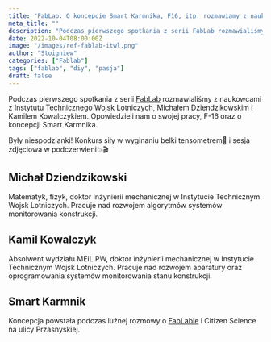 ```yaml
---
title: "FabLab: O koncepcie Smart Karmnika, F16, itp. rozmawiamy z naukowcami ITWL"
meta_title: ""
description: "Podczas pierwszego spotkania z serii FabLab rozmawialiśmy z naukowcami z Instytutu Technicznego Wojsk Lotniczych, Michałem Dziendzikowskim i Kamilem Kowalczykiem."
date: 2022-10-04T08:00:00Z
image: "/images/ref-fablab-itwl.png"
author: "Stoigniew"
categories: ["Fablab"]
tags: ["fablab", "diy", "pasja"]
draft: false
---
```


Podczas pierwszego spotkania z serii [FabLab](/d/fablab) rozmawialiśmy z naukowcami z Instytutu Technicznego Wojsk Lotniczych, Michałem Dziendzikowskim i Kamilem Kowalczykiem. Opowiedzieli nam o swojej pracy, F-16 oraz o koncepcji Smart Karmnika.

Były niespodzianki! Konkurs siły w wyginaniu belki tensometrem💪 i sesja zdjęciowa w podczerwieni💥🎬

## Michał Dziendzikowski

Matematyk, fizyk, doktor inżynierii mechanicznej w Instytucie Technicznym Wojsk Lotniczych. Pracuje nad rozwojem algorytmów systemów monitorowania konstrukcji.

## Kamil Kowalczyk

Absolwent wydziału MEiL PW, doktor inżynierii mechanicznej w Instytucie Technicznym Wojsk Lotniczych. Pracuje nad rozwojem aparatury oraz oprogramowania systemów monitorowania stanu konstrukcji.

## Smart Karmnik

Koncepcja powstała podczas luźnej rozmowy o [FabLabie](/d/fablab) i Citizen Science na ulicy Przasnyskiej.

